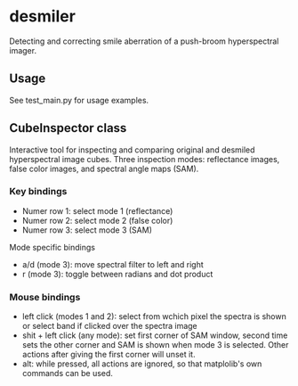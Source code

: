 # desmiler

Detecting and correcting smile aberration of a push-broom hyperspectral imager. 

## Usage

See test_main.py for usage examples.

## CubeInspector class

Interactive tool for inspecting and comparing original and desmiled hyperspectral 
image cubes. Three inspection modes: reflectance images, false color images, and 
spectral angle maps (SAM). 

### Key bindings

* Numer row 1: select mode 1 (reflectance)
* Numer row 2: select mode 2 (false color)
* Numer row 3: select mode 3 (SAM)

Mode specific bindings

* a/d (mode 3): move spectral filter to left and right
* r (mode 3): toggle between radians and dot product

### Mouse bindings

* left click (modes 1 and 2): 
	select from wchich pixel the spectra is shown or 
	select band if clicked over the spectra image
* shit + left click (any mode): 
	set first corner of SAM window, second time sets the other 
	corner and SAM is shown when mode 3 is selected. Other actions 
	after giving the first corner will unset it.
* alt: 
	while pressed, all actions are ignored, so that matplolib's 
	own commands can be used.



